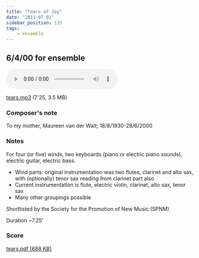```yaml
---
title: "Tears of Joy"
date: "2011-07-01"
sidebar_position: 135
tags:
    - ensemble
---
```

## 6/4/00 for ensemble

<audio controls>
  <source src="/catalog/tears.mp3"/>
</audio>

[tears.mp3](pathname:///catalog/tears.mp3) (7'25, 3.5 MB)


### Composer's note

To my mother, Maureen van der Walt; 18/8/1930-28/6/2000

### Notes

For four (or five) winds, two keyboards (piano or electric piano sounds), electric guitar, electric bass.

- Wind parts: original instrumentation was two flutes, clarinet and alto sax, with (optionally) tenor sax reading from clarinet part also
- Current instrumentation is flute, electric violin, clarinet, alto sax, tenor sax
- Many other groupings possible

Shortlisted by the Society for the Promotion of New Music (SPNM)

Duration ~7.25'

### Score

[tears.pdf (688 KB)](pathname:///catalog/tears.pdf)
